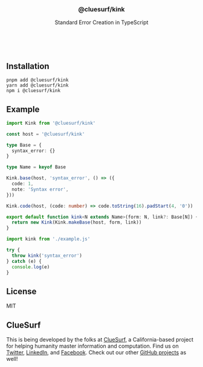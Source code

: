 <br/>
<br/>
<br/>
<br/>
<br/>
<br/>
<br/>

<h3 align='center'>@cluesurf/kink</h3>
<p align='center'>
  Standard Error Creation in TypeScript
</p>

<br/>
<br/>
<br/>

## Installation

```
pnpm add @cluesurf/kink
yarn add @cluesurf/kink
npm i @cluesurf/kink
```

## Example

```ts
import Kink from '@cluesurf/kink'

const host = '@cluesurf/kink'

type Base = {
  syntax_error: {}
}

type Name = keyof Base

Kink.base(host, 'syntax_error', () => ({
  code: 1,
  note: 'Syntax error',
}))

Kink.code(host, (code: number) => code.toString(16).padStart(4, '0'))

export default function kink<N extends Name>(form: N, link?: Base[N]) {
  return new Kink(Kink.makeBase(host, form, link))
}
```

```ts
import kink from './example.js'

try {
  throw kink('syntax_error')
} catch (e) {
  console.log(e)
}
```

## License

MIT

## ClueSurf

This is being developed by the folks at [ClueSurf](https://clue.surf), a
California-based project for helping humanity master information and
computation. Find us on [Twitter](https://twitter.com/cluesurf),
[LinkedIn](https://www.linkedin.com/company/cluesurf), and
[Facebook](https://www.facebook.com/cluesurf). Check out our other
[GitHub projects](https://github.com/cluesurf) as well!
